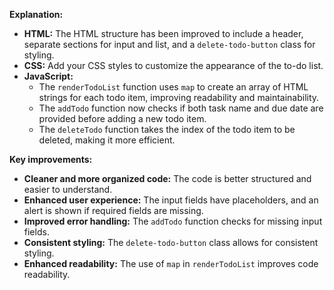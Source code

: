 **Explanation:**

- **HTML:** The HTML structure has been improved to include a header, separate sections for input and list, and a `delete-todo-button` class for styling.
- **CSS:** Add your CSS styles to customize the appearance of the to-do list.
- **JavaScript:**
  - The `renderTodoList` function uses `map` to create an array of HTML strings for each todo item, improving readability and maintainability.
  - The `addTodo` function now checks if both task name and due date are provided before adding a new todo item.
  - The `deleteTodo` function takes the index of the todo item to be deleted, making it more efficient.

**Key improvements:**

- **Cleaner and more organized code:** The code is better structured and easier to understand.
- **Enhanced user experience:** The input fields have placeholders, and an alert is shown if required fields are missing.
- **Improved error handling:** The `addTodo` function checks for missing input fields.
- **Consistent styling:** The `delete-todo-button` class allows for consistent styling.
- **Enhanced readability:** The use of `map` in `renderTodoList` improves code readability.
